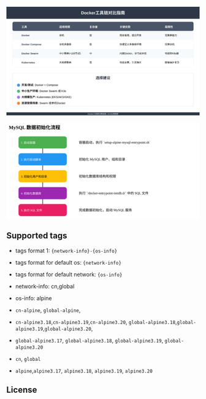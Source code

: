 <!-- dddk 对比矩阵 -->
<!-- ![](./assets/dddk.choose1.svg) -->

<!-- dddk 对比指南、选择建议 -->
![](./assets/dddk.choose2.svg)

<!--  -->
![](./assets/mysql-init-flow.svg)

## Supported tags

- tags format 1: `{network-info}-{os-info}`
- tags format for default os: `{network-info}`
- tags format for default network: `{os-info}`

- network-info: cn,global
- os-info: alpine
- `cn-alpine`, `global-alpine`,
- `cn-alpine3.18`,`cn-alpine3.19`,`cn-alpine3.20`, `global-alpine3.18`,`global-alpine3.19`,`global-alpine3.20`,
- `global-alpine3.17`, `global-alpine3.18`, `global-alpine3.19`, `global-alpine3.20`
- `cn`, `global`
- `alpine`,`alpine3.17`, `alpine3.18`, `alpine3.19`, `alpine3.20`

## License
